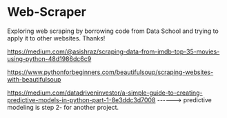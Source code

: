 # Web-Scraper

Exploring web scraping by borrowing code from Data School and trying to apply it to other websites. Thanks! 


https://medium.com/@asishraz/scraping-data-from-imdb-top-35-movies-using-python-48d1986dc6c9

https://www.pythonforbeginners.com/beautifulsoup/scraping-websites-with-beautifulsoup

https://medium.com/datadriveninvestor/a-simple-guide-to-creating-predictive-models-in-python-part-1-8e3ddc3d7008
------> predictive modeling is step 2- for another project.

